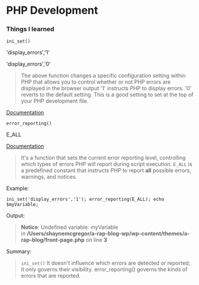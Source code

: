 # PHP Development

### Things I learned 

`ini_set()`

'display_errors','1'

'display_errors','0'

> The above function changes a specific configuration setting within PHP that allows you to control whether or not PHP errors are displayed in the browser output '1' instructs PHP to display errors. '0' reverts to the default setting. This is a good setting to set at the top of your PHP development file.

[Documentation](https://www.php.net/manual/en/function.ini-set)

`error_reporting()`

E_ALL

[Documentation](https://www.php.net/manual/en/function.error-reporting)

> It's a function that sets the current error reporting level, controlling which types of errors PHP will report during script execution. `E_ALL` is a predefined constant that instructs PHP to report **all** possible errors, warnings, and notices.

Example:

`ini_set('display_errors','1'); error_reporting(E_ALL); echo $myVariable;`

Output:

> **Notice**: Undefined variable: myVariable in **/Users/shaynemcgregor/a-rap-blog-wp/wp-content/themes/a-rap-blog/front-page.php** on line **3**

Summary:

> `ini_set()` It doesn't influence which errors are detected or reported; it only governs their visibility. error_reporting() governs the kinds of errors that are reported.